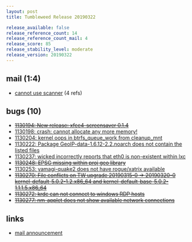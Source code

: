 ```yaml
---
layout: post
title: Tumbleweed Release 20190322

release_available: false
release_reference_count: 14
release_reference_count_mail: 4
release_score: 85
release_stability_level: moderate
release_version: 20190322
---
```


## mail (1:4)

- [cannot use scanner](https://lists.opensuse.org/opensuse-factory/2019-03/msg00353.html) (4 refs)

## bugs (10)

<!--more-->

- ~~[1130194: New release: xfce4-screensaver 0.1.4](https://bugzilla.opensuse.org/show_bug.cgi?id=1130194)~~
- [1130198: crash: cannot allocate any more memory!](https://bugzilla.opensuse.org/show_bug.cgi?id=1130198)
- [1130204: kernel oops in btrfs_queue_work from cleanup_mnt](https://bugzilla.opensuse.org/show_bug.cgi?id=1130204)
- [1130222: Package GeoIP-data-1.6.12-2.2.noarch does not contain the listed files](https://bugzilla.opensuse.org/show_bug.cgi?id=1130222)
- [1130237: wicked incorrectly reports that eth0 is non-existent within lxc](https://bugzilla.opensuse.org/show_bug.cgi?id=1130237)
- ~~[1130248: EPSG missing within proj geo library](https://bugzilla.opensuse.org/show_bug.cgi?id=1130248)~~
- [1130253: yamagi-quake2 does not have rogue/xatrix available](https://bugzilla.opensuse.org/show_bug.cgi?id=1130253)
- ~~[1130270: File conflicts on TW upgrade 20190315-0 -> 20190320-0 kernel-default-5.0.2-1.2.x86_64 and kernel-default-base-5.0.2-1.1.1.5.x86_64](https://bugzilla.opensuse.org/show_bug.cgi?id=1130270)~~
- ~~[1130272: krdc can not connect to windows RDP hosts](https://bugzilla.opensuse.org/show_bug.cgi?id=1130272)~~
- ~~[1130277: nm-applet does not show available network connections](https://bugzilla.opensuse.org/show_bug.cgi?id=1130277)~~



## links

- [mail announcement](https://lists.opensuse.org/opensuse-factory/2019-03/msg00333.html)
